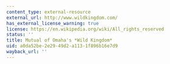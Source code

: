 ```yaml
---
content_type: external-resource
external_url: http://www.wildkingdom.com/
has_external_license_warning: true
license: https://en.wikipedia.org/wiki/All_rights_reserved
status: ''
title: Mutual of Omaha's *Wild Kingdom*
uid: a0da52be-2e29-49d2-a113-1f896b16e7d9
wayback_url: ''
---
```

